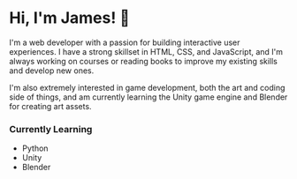 # Hi, I'm James! 👋
I'm a web developer with a passion for building interactive user experiences. I have a strong skillset in HTML, CSS, and JavaScript, and I'm always working on courses or reading books to improve my existing skills and develop new ones.

I'm also extremely interested in game development, both the art and coding side of things, and am currently learning the Unity game engine and Blender for creating art assets.

### Currently Learning
- Python
- Unity
- Blender

<!---
Kalebur/Kalebur is a ✨ special ✨ repository because its `README.md` (this file) appears on your GitHub profile.
You can click the Preview link to take a look at your changes.
--->
